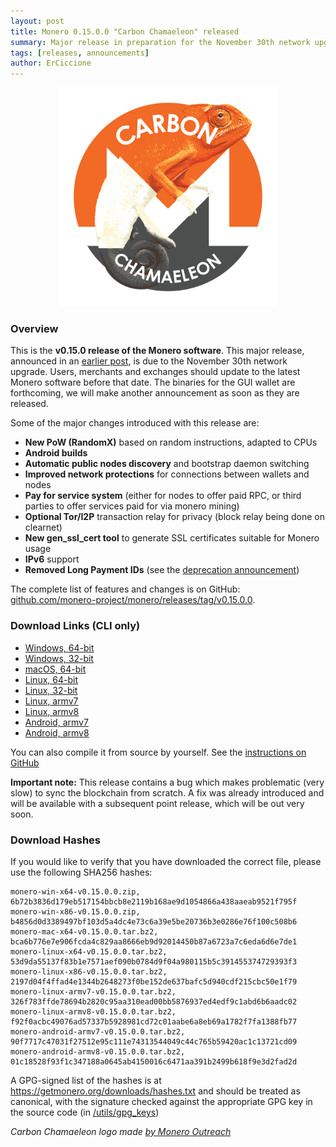 ```yaml
---
layout: post
title: Monero 0.15.0.0 "Carbon Chamaeleon" released
summary: Major release in preparation for the November 30th network upgrade
tags: [releases, announcements]
author: ErCiccione
---
```

<div align="center">
<img src="/blog/assets/2019-11-12-monero-0.15-released/CarbonChamaeleon.png" width="350px">
</div>

### Overview

This is the **v0.15.0 release of the Monero software**. This major release, announced in an [earlier post](https://web.getmonero.org/2019/10/01/announcement-release-0-15.html), is due to the November 30th network upgrade. Users, merchants and exchanges should update to the latest Monero software before that date. The binaries for the GUI wallet are forthcoming, we will make another announcement as soon as they are released.

Some of the major changes introduced with this release are:

- **New PoW (RandomX)** based on random instructions, adapted to CPUs
- **Android builds**
- **Automatic public nodes discovery** and bootstrap daemon switching
- **Improved network protections** for connections between wallets and nodes
- **Pay for service system** (either for nodes to offer paid RPC, or third parties to offer services paid for via monero mining)
- **Optional Tor/I2P** transaction relay for privacy (block relay being done on clearnet)
- **New gen_ssl_cert tool** to generate SSL certificates suitable for Monero usage
- **IPv6** support
- **Removed Long Payment IDs** (see the [deprecation announcement](https://web.getmonero.org/2019/06/04/Long-Payment-ID-Deprecation.html))

The complete list of features and changes is on GitHub: [github.com/monero-project/monero/releases/tag/v0.15.0.0](https://github.com/monero-project/monero/releases/tag/v0.15.0.0).

### Download Links (CLI only)

- [Windows, 64-bit](https://downloads.getmonero.org/cli/monero-win-x64-v0.15.0.0.zip)
- [Windows, 32-bit](https://downloads.getmonero.org/cli/monero-win-x86-v0.15.0.0.zip)
- [macOS, 64-bit](https://downloads.getmonero.org/cli/monero-mac-x64-v0.15.0.0.tar.bz2)
- [Linux, 64-bit](https://downloads.getmonero.org/cli/monero-linux-x64-v0.15.0.0.tar.bz2)
- [Linux, 32-bit](https://downloads.getmonero.org/cli/monero-linux-x86-v0.15.0.0.tar.bz2)
- [Linux, armv7](https://downloads.getmonero.org/cli/monero-linux-armv7-v0.15.0.0.tar.bz2)
- [Linux, armv8](https://downloads.getmonero.org/cli/monero-linux-armv8-v0.15.0.0.tar.bz2)
- [Android, armv7](https://downloads.getmonero.org/cli/monero-android-armv7-v0.15.0.0.tar.bz2)
- [Android, armv8](https://downloads.getmonero.org/cli/monero-android-armv8-v0.15.0.0.tar.bz2)

You can also compile it from source by yourself. See the [instructions on GitHub](https://github.com/monero-project/monero#compiling-monero-from-source)

**Important note:** This release contains a bug which makes problematic (very slow) to sync the blockchain from scratch. A fix was already introduced and will be available with a subsequent point release, which will be out very soon.

### Download Hashes

If you would like to verify that you have downloaded the correct file, please use the following SHA256 hashes:

```
monero-win-x64-v0.15.0.0.zip, 6b72b3836d179eb517154bbcb8e2119b168ae9d1054866a438aaeab9521f795f
monero-win-x86-v0.15.0.0.zip, b4856d0d3389497bf103d5a4dc4e73c6a39e5be20736b3e0286e76f100c508b6
monero-mac-x64-v0.15.0.0.tar.bz2, bca6b776e7e906fcda4c829aa8666eb9d92014450b87a6723a7c6eda6d6e7de1
monero-linux-x64-v0.15.0.0.tar.bz2, 53d9da55137f83b1e7571aef090b0784d9f04a980115b5c391455374729393f3
monero-linux-x86-v0.15.0.0.tar.bz2, 2197d04f4ffad4e1344b2648273f0be152de637bafc5d940cdf215cbc50e1f79
monero-linux-armv7-v0.15.0.0.tar.bz2, 326f783ffde78694b2820c95aa310ead00bb5876937ed4edf9c1abd6b6aadc02
monero-linux-armv8-v0.15.0.0.tar.bz2, f92f0acbc49076ad57337b5928981cd72c01aabe6a8eb69a1782f7fa1388fb77
monero-android-armv7-v0.15.0.0.tar.bz2, 90f7717c47031f27512e95c111e74313544049c44c765b59420ac1c13721cd09
monero-android-armv8-v0.15.0.0.tar.bz2, 01c18528f93f1c347188a0645ab4150016c6471aa391b2499b618f9e3d2fad2d
```
A GPG-signed list of the hashes is at https://getmonero.org/downloads/hashes.txt and should be treated as canonical, with the signature checked against the appropriate GPG key in the source code (in [/utils/gpg_keys](https://github.com/monero-project/monero/tree/master/utils/gpg_keys))

*Carbon Chamaeleon logo made [by Monero Outreach](https://www.reddit.com/r/Monero/comments/duvs4p/blend_in_the_crowd_with_carbon_chamaeleon_v01500/)*
